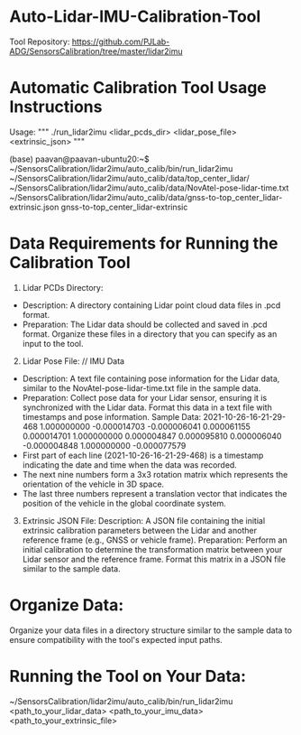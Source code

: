 # Auto-Lidar-IMU-Calibration-Tool
Tool Repository: https://github.com/PJLab-ADG/SensorsCalibration/tree/master/lidar2imu

# Automatic Calibration Tool Usage Instructions
Usage: """  ./run_lidar2imu <lidar_pcds_dir> <lidar_pose_file> <extrinsic_json>  """

(base) paavan@paavan-ubuntu20:~$ ~/SensorsCalibration/lidar2imu/auto_calib/bin/run_lidar2imu ~/SensorsCalibration/lidar2imu/auto_calib/data/top_center_lidar/ ~/SensorsCalibration/lidar2imu/auto_calib/data/NovAtel-pose-lidar-time.txt ~/SensorsCalibration/lidar2imu/auto_calib/data/gnss-to-top_center_lidar-extrinsic.json
gnss-to-top_center_lidar-extrinsic

# Data Requirements for Running the Calibration Tool

1. Lidar PCDs Directory:
- Description: A directory containing Lidar point cloud data files in .pcd format.
- Preparation: The Lidar data should be collected and saved in .pcd format. Organize these files in a directory that you can specify as an input to the tool.

2. Lidar Pose File: // IMU Data
- Description: A text file containing pose information for the Lidar data, similar to the NovAtel-pose-lidar-time.txt file in the sample data.
- Preparation: Collect pose data for your Lidar sensor, ensuring it is synchronized with the Lidar data. Format this data in a text file with timestamps and pose information.
Sample Data:
2021-10-26-16-21-29-468 1.000000000 -0.000014703 -0.000006041 0.000061155 0.000014701 1.000000000 0.000004847 0.000095810 0.000006040 -0.000004848 1.000000000 -0.000077579
- First part of each line (2021-10-26-16-21-29-468) is a timestamp indicating the date and time when the data was recorded. 
- The next nine numbers form a 3x3 rotation matrix which represents the orientation of the vehicle in 3D space.
- The last three numbers represent a translation vector that indicates the position of the vehicle in the global coordinate system.

3. Extrinsic JSON File:
Description: A JSON file containing the initial extrinsic calibration parameters between the Lidar and another reference frame (e.g., GNSS or vehicle frame).
Preparation: Perform an initial calibration to determine the transformation matrix between your Lidar sensor and the reference frame. Format this matrix in a JSON file similar to the sample data.

# Organize Data:
Organize your data files in a directory structure similar to the sample data to ensure compatibility with the tool's expected input paths.

# Running the Tool on Your Data:
~/SensorsCalibration/lidar2imu/auto_calib/bin/run_lidar2imu <path_to_your_lidar_data> <path_to_your_imu_data> <path_to_your_extrinsic_file>


